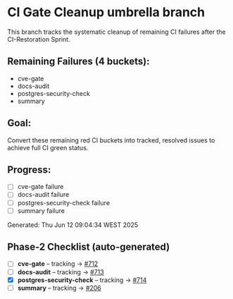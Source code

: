 # CI Gate Cleanup umbrella branch

This branch tracks the systematic cleanup of remaining CI failures after the CI-Restoration Sprint.

## Remaining Failures (4 buckets):
- cve-gate
- docs-audit  
- postgres-security-check
- summary

## Goal:
Convert these remaining red CI buckets into tracked, resolved issues to achieve full CI green status.

## Progress:
- [ ] cve-gate failure
- [ ] docs-audit failure
- [ ] postgres-security-check failure  
- [ ] summary failure

Generated: Thu Jun 12 09:04:34 WEST 2025


## Phase-2 Checklist (auto-generated)

- [ ] **cve-gate**  –  tracking → [#712](https://github.com/Digital-Native-Ventures/alfred-agent-platform-v2/issues/712)
- [ ] **docs-audit**  –  tracking → [#713](https://github.com/Digital-Native-Ventures/alfred-agent-platform-v2/issues/713)
- [x] **postgres-security-check**  –  tracking → [#714](https://github.com/Digital-Native-Ventures/alfred-agent-platform-v2/issues/714)
- [ ] **summary**  –  tracking → [#206](https://github.com/Digital-Native-Ventures/alfred-agent-platform-v2/issues/206)
